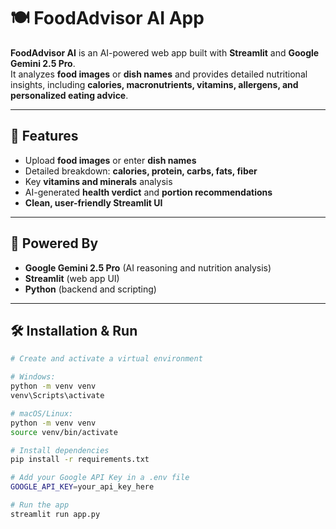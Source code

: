 # 🍽️ FoodAdvisor AI App

**FoodAdvisor AI** is an AI-powered web app built with **Streamlit** and **Google Gemini 2.5 Pro**.  
It analyzes **food images** or **dish names** and provides detailed nutritional insights, including **calories, macronutrients, vitamins, allergens, and personalized eating advice**.

---

## 🚀 Features

- Upload **food images** or enter **dish names**
- Detailed breakdown: **calories, protein, carbs, fats, fiber**
- Key **vitamins and minerals** analysis
- AI-generated **health verdict** and **portion recommendations**
- **Clean, user-friendly Streamlit UI**

---

## 🧠 Powered By

- **Google Gemini 2.5 Pro** (AI reasoning and nutrition analysis)  
- **Streamlit** (web app UI)  
- **Python** (backend and scripting)  

---

## 🛠️ Installation & Run

```bash
# Create and activate a virtual environment

# Windows:
python -m venv venv
venv\Scripts\activate

# macOS/Linux:
python -m venv venv
source venv/bin/activate

# Install dependencies
pip install -r requirements.txt

# Add your Google API Key in a .env file
GOOGLE_API_KEY=your_api_key_here

# Run the app
streamlit run app.py
